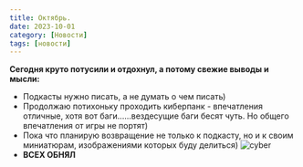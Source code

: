 ```yaml
---
title: Октябрь. 
date: 2023-10-01
category: [Новости]
tags: [новости]
---
```

**Сегодня круто потусили и отдохнул, а потому свежие выводы и мысли:**
- Подкасты нужно писать, а не думать о чем писать)
- Продолжаю потихоньку проходить киберпанк - впечатления отличные, хотя вот баги......вездесущие баги бесят чуть. Но общего впечатления от игры не портят)
- Пока что планирую возвращение не только к подкасту, но и к своим миниатюрам, изображениями которых буду делиться)
![cyber](https://cdn.pixabay.com/photo/2017/03/28/12/19/cape-cod-2181999__340.jpg)
- **ВСЕХ ОБНЯЛ**